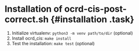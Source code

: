# Installation of ocrd-cis-post-correct.sh {#installation .task}
1. Initialize virtualenv: `python3 -m venv path/to/dir` (optional)
2. Install ocrd_cis: `make install`
3. Test the installation: `make test` (optional)
